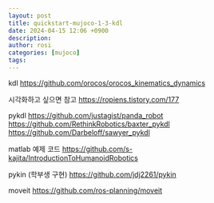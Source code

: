 ```yaml
---
layout: post
title: quickstart-mujoco-1-3-kdl
date: 2024-04-15 12:06 +0900
description:
author: rosi
categories: [mujoco]
tags:
---
```


kdl
https://github.com/orocos/orocos_kinematics_dynamics

시각화하고 싶으면 참고
https://ropiens.tistory.com/177

pykdl
https://github.com/justagist/panda_robot
https://github.com/RethinkRobotics/baxter_pykdl
https://github.com/Darbeloff/sawyer_pykdl

matlab 예제 코드
https://github.com/s-kajita/IntroductionToHumanoidRobotics

pykin (학부생 구현)
https://github.com/jdj2261/pykin

moveit
https://github.com/ros-planning/moveit
